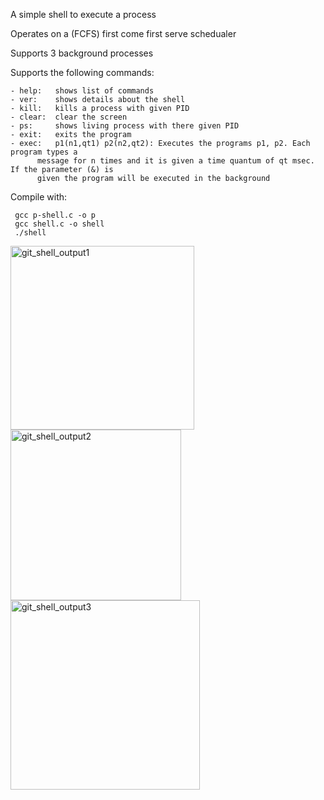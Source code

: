 A simple shell to execute a process

Operates on a (FCFS) first come first serve schedualer

Supports 3 background processes

Supports the following commands:

	- help:   shows list of commands    
	- ver:    shows details about the shell
	- kill:   kills a process with given PID
	- clear:  clear the screen
 	- ps:     shows living process with there given PID
	- exit:   exits the program
	- exec:   p1(n1,qt1) p2(n2,qt2): Executes the programs p1, p2. Each program types a
		  message for n times and it is given a time quantum of qt msec. If the parameter (&) is
		  given the program will be executed in the background

Compile with: 

	 gcc p-shell.c -o p
	 gcc shell.c -o shell
	 ./shell

<img width="294" alt="git_shell_output1" src="https://user-images.githubusercontent.com/62212683/144490612-45a4a9d5-4a36-45e7-b679-03b576d3ff20.PNG">
<img width="273" alt="git_shell_output2" src="https://user-images.githubusercontent.com/62212683/144491158-55a835dc-caaa-448a-86c5-1ab752545b7f.PNG">
<img width="303" alt="git_shell_output3" src="https://user-images.githubusercontent.com/62212683/144491192-1109bc72-b8a0-41ba-999e-825ab9a9b4cc.PNG">

